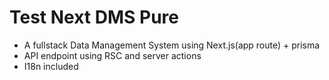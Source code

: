 # Test Next DMS Pure

- A fullstack Data Management System using Next.js(app route) + prisma
- API endpoint using RSC and server actions
- I18n included
